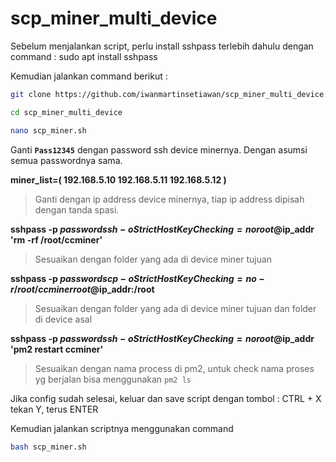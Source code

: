 # scp_miner_multi_device

Sebelum menjalankan script, perlu install sshpass terlebih dahulu dengan command :
sudo apt install sshpass

Kemudian jalankan command berikut :
```bash
git clone https://github.com/iwanmartinsetiawan/scp_miner_multi_device.git
```
```bash
cd scp_miner_multi_device
```
```bash
nano scp_miner.sh
```

Ganti **`Pass12345`** dengan password ssh device minernya.
Dengan asumsi semua passwordnya sama.

**miner_list=( 192.168.5.10 192.168.5.11 192.168.5.12 )**
> Ganti dengan ip address device minernya, tiap ip address dipisah dengan tanda spasi.

**sshpass -p ${password} ssh -o StrictHostKeyChecking=no root@$ip_addr 'rm -rf /root/ccminer'**
> Sesuaikan dengan folder yang ada di device miner tujuan

**sshpass -p ${password} scp -o StrictHostKeyChecking=no -r /root/ccminer root@$ip_addr:/root**
> Sesuaikan dengan folder yang ada di device miner tujuan dan folder di device asal

**sshpass -p ${password} ssh -o StrictHostKeyChecking=no root@$ip_addr 'pm2 restart ccminer'**
> Sesuaikan dengan nama process di pm2, untuk check nama proses yg berjalan bisa menggunakan `pm2 ls`

Jika config sudah selesai, keluar dan save script dengan tombol :
CTRL + X
tekan Y, terus ENTER 

Kemudian jalankan scriptnya menggunakan command
```bash
bash scp_miner.sh
```
